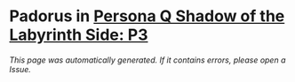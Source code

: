 # Padorus in [Persona Q Shadow of the Labyrinth Side: P3](https://myanimelist.net/manga/86041/Persona_Q__Shadow_of_the_Labyrinth_-_Side_P3)

###### This page was automatically generated. If it contains errors, please open a Issue.
